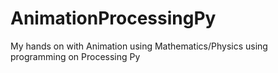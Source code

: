 # AnimationProcessingPy
My hands on with Animation using Mathematics/Physics using programming on Processing Py
